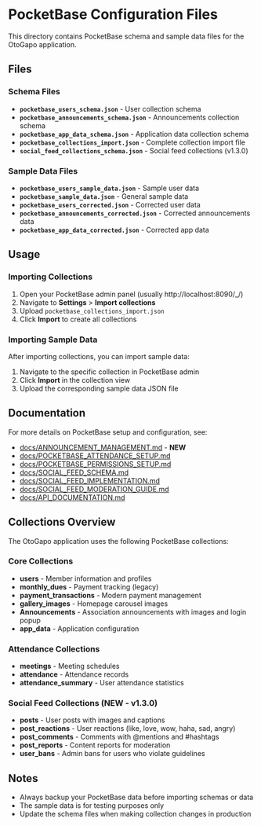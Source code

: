 # PocketBase Configuration Files

This directory contains PocketBase schema and sample data files for the OtoGapo application.

## Files

### Schema Files

- **`pocketbase_users_schema.json`** - User collection schema
- **`pocketbase_announcements_schema.json`** - Announcements collection schema
- **`pocketbase_app_data_schema.json`** - Application data collection schema
- **`pocketbase_collections_import.json`** - Complete collection import file
- **`social_feed_collections_schema.json`** - Social feed collections (v1.3.0)

### Sample Data Files

- **`pocketbase_users_sample_data.json`** - Sample user data
- **`pocketbase_sample_data.json`** - General sample data
- **`pocketbase_users_corrected.json`** - Corrected user data
- **`pocketbase_announcements_corrected.json`** - Corrected announcements data
- **`pocketbase_app_data_corrected.json`** - Corrected app data

## Usage

### Importing Collections

1. Open your PocketBase admin panel (usually http://localhost:8090/\_/)
2. Navigate to **Settings** > **Import collections**
3. Upload `pocketbase_collections_import.json`
4. Click **Import** to create all collections

### Importing Sample Data

After importing collections, you can import sample data:

1. Navigate to the specific collection in PocketBase admin
2. Click **Import** in the collection view
3. Upload the corresponding sample data JSON file

## Documentation

For more details on PocketBase setup and configuration, see:

- [docs/ANNOUNCEMENT_MANAGEMENT.md](../docs/ANNOUNCEMENT_MANAGEMENT.md) - **NEW**
- [docs/POCKETBASE_ATTENDANCE_SETUP.md](../docs/POCKETBASE_ATTENDANCE_SETUP.md)
- [docs/POCKETBASE_PERMISSIONS_SETUP.md](../docs/POCKETBASE_PERMISSIONS_SETUP.md)
- [docs/SOCIAL_FEED_SCHEMA.md](../docs/SOCIAL_FEED_SCHEMA.md)
- [docs/SOCIAL_FEED_IMPLEMENTATION.md](../docs/SOCIAL_FEED_IMPLEMENTATION.md)
- [docs/SOCIAL_FEED_MODERATION_GUIDE.md](../docs/SOCIAL_FEED_MODERATION_GUIDE.md)
- [docs/API_DOCUMENTATION.md](../docs/API_DOCUMENTATION.md)

## Collections Overview

The OtoGapo application uses the following PocketBase collections:

### Core Collections

- **users** - Member information and profiles
- **monthly_dues** - Payment tracking (legacy)
- **payment_transactions** - Modern payment management
- **gallery_images** - Homepage carousel images
- **Announcements** - Association announcements with images and login popup
- **app_data** - Application configuration

### Attendance Collections

- **meetings** - Meeting schedules
- **attendance** - Attendance records
- **attendance_summary** - User attendance statistics

### Social Feed Collections (NEW - v1.3.0)

- **posts** - User posts with images and captions
- **post_reactions** - User reactions (like, love, wow, haha, sad, angry)
- **post_comments** - Comments with @mentions and #hashtags
- **post_reports** - Content reports for moderation
- **user_bans** - Admin bans for users who violate guidelines

## Notes

- Always backup your PocketBase data before importing schemas or data
- The sample data is for testing purposes only
- Update the schema files when making collection changes in production
